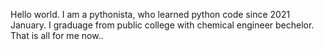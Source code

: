 Hello world.
I am a pythonista, who learned python code since 2021 January.
I graduage from public college with chemical engineer bechelor.
That is all for me now..
